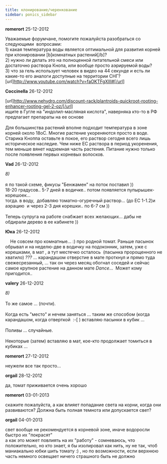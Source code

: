 ```yaml
---
title: клонирование/черенкование
sidebar: ponics_sidebar
---
```


**romerort** 25-12-2012

Уважаемые форумчане, помогите пожалуйста разобраться со следующими&nbsp; вопросами:<br />1) какая температура воды является оптимальной для развития корней при клонировании [b]комнатных растений[/b]?<br />2) нужно ли делать это на полноценной питательной смеси или достаточно раствора Кнопа, или вообще просто аэрируемой воды?<br />3) что за гель использует человек в видео на 44 секунде и есть ли какие-то его аналоги доступные на территории СНГ?<br />[url]http://www.youtube.com/watch?v=faOKTFgXIlI#[/url]

**Coccinella** 26-12-2012

[url]http://www.nehydro.com/discount-rack/plantroids-quickroot-rooting-enhancer-rooting-gel-2-oz/[/url]<br />ищите в Гугле на &quot;индолил-масляная кислота&quot;, наверняка кто-то в РФ предлагает препараты на ее основе<br /><br />Для большинства растений вполне подходит температура в зоне корней около 18оС. Многие растение укореняются просто в воде. Старика Кноппа оставьте в покое, его раствор сегодня всего лишь историческое наследие. Чем ниже ЕС раствора в период укоренения, тем меньше вянет надземная часть растения. Питание нужно только после появления первых корневых волосков.

**Vad** 26-12-2012

 *8)*<br /><br />я по такой схеме, фикусы &quot;Бенжамен&quot; на поток поставил ))<br />18-20 градусов.. 5-7 дней в водичке.. потом появляется пупырышек-корешоек... <br />тогда. в воду,&nbsp; добавляю томатно-огуречный раствор... (до EC 1-1.2)и аэрацию&nbsp; и через 2-3 дня корешки.. по 6-7 см ))<br /><br />Теперь супруга на работе снабжает всех желающих... дабы не обдирали дерево в ее кабинете ))<br />

**Юка** 26-12-2012

&nbsp; &nbsp; Не совсем про комнатные... :) про родной томат. Раньше пасынок обрывал и на неделю-две в водичку на подоконник, затем, уже с корешками, в мат , а тут местечко осталось&nbsp; (пасынка пророщенного не хватило) *???* ... карандашом отверстие в мате проткнул и прямо туда свежесрезанный, ... так он через месяц обогнал соседей и сейчас самое крупное растение на данном мате *Dance*...&nbsp; Может кому пригодится..

**valery** 26-12-2012

 *8)*<br /><br />То же самое ... (почти).<br /><br />Когда есть &quot;место&quot; и нечем заняться ... таким же способом (когда карандашом, когда отверткой&nbsp; :-[ ) вставляю пасынки в кубик ...<br /><br />Поливы ... случайные.<br /><br />Некоторые (затем) вставляю в мат, кое-кто продолжает томиться в кубиках ...

**romerort** 27-12-2012

неужели все так просто...

**orgail** 28-12-2012

да, томат приживается очень хорошо

**romerort** 03-01-2013

скажите пожалуйста, а как влияет попадание света на корни, когда они развиваются? Должна быть полная темнота или допускается свет?

**orgail** 04-01-2013

свет вообще не рекомендуется в корневой зоне, иначе водоросли быстро их &quot;покрасят&quot;<br />а как это может повлиять на их &quot;работу&quot; - сомневаюсь, что положительно, но кто знает, я бы изолировал как нить, ну не так, чтоб маниакально юбки шить томату :) , но по возможности, если верхнюю часть немного освещает ничего страшного быть не должно<br />

